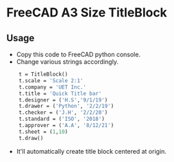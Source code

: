 # FreeCAD A3 Size TitleBlock

## Usage
* Copy this code to FreeCAD python console.
* Change various strings accordingly.
```def my_title_block():
    t = TitleBlock()
    t.scale = 'Scale 2:1'
    t.company = 'UET Inc.'
    t.title = 'Quick Title bar'
    t.designer = ('H.S','9/1/19')
    t.drawer = ('Python', '2/2/19')
    t.checker = ('J.H', '2/2/20')
    t.standard = ('ISO', '2018')
    t.approver = ('A.A', '8/12/21')
    t.sheet = (1,10)
    t.draw()
```
* It'll automatically create title block centered at origin.
